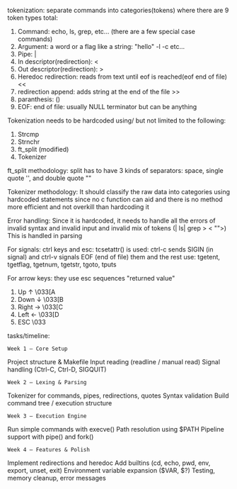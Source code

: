 tokenization: separate commands into categories(tokens) 
where there are 9 token types total:
1. Command: echo, ls, grep, etc... (there are a few special case commands)
2. Argument: a word or a flag like a string: "hello" -l -c etc...
3. Pipe: |
4. In descriptor(redirection): < 
5. Out descriptor(redirection): >
6. Heredoc redirection: reads from text until eof is reached(eof end of file) <<
7. redirection append: adds string at the end of the file >>
8. paranthesis: ()
9. EOF: end of file: usually NULL terminator but can be anything


Tokenization needs to be hardcoded using/ but not limited to the following:
1. Strcmp
2. Strnchr
3. ft_split (modified)
4. Tokenizer

ft_split methodology:
split has to have 3 kinds of separators: space, single quote '', and double quote ""

Tokenizer methodology:
It should classify the raw data into categories using hardcoded statements since no c function
can aid and there is no method more efficient and not overkill than hardcoding it

Error handling:
Since it is hardcoded, it needs to handle all the errors of invalid syntax and invalid input and invalid mix of tokens (| ls| grep > < "">)
This is handled in parsing

For signals: ctrl keys and esc: tcsetattr() is used: ctrl-c sends SIGIN (in signal) and ctrl-v signals EOF (end of file)
them and the rest use: tgetent, tgetflag, tgetnum, tgetstr, tgoto, tputs

For arrow keys: they use esc sequences "returned value"
1. Up ↑	\033[A
2. Down ↓ \033[B
3. Right → \033[C
4. Left ← \033[D
5. ESC  \033

tasks/timeline:

    Week 1 — Core Setup
Project structure & Makefile
Input reading (readline / manual read)
Signal handling (Ctrl-C, Ctrl-D, SIGQUIT)

    Week 2 — Lexing & Parsing
Tokenizer for commands, pipes, redirections, quotes
Syntax validation
Build command tree / execution structure

    Week 3 — Execution Engine
Run simple commands with execve()
Path resolution using $PATH
Pipeline support with pipe() and fork()

    Week 4 — Features & Polish
Implement redirections and heredoc
Add builtins (cd, echo, pwd, env, export, unset, exit)
Environment variable expansion ($VAR, $?)
Testing, memory cleanup, error messages
